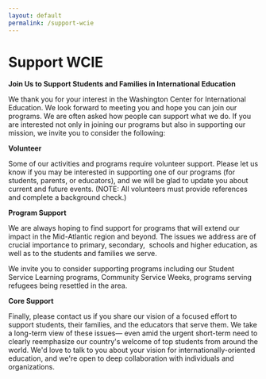 ```yaml
---
layout: default
permalink: /support-wcie
---
```

# Support WCIE
**Join Us to Support Students and Families in International Education**

We thank you for your interest in the Washington Center for International Education. We look forward to meeting you and hope you can join our programs. We are often asked how people can support what we do. If you are interested not only in joining our programs but also in supporting our mission, we invite you to consider the following:

**Volunteer**

Some of our activities and programs require volunteer support. Please let us know if you may be interested in supporting one of our programs (for students, parents, or educators), and we will be glad to update you about current and future events. (NOTE: All volunteers must provide references and complete a background check.)

**Program Support**

We are always hoping to find support for programs that will extend our impact in the Mid-Atlantic region and beyond. The issues we address are of crucial importance to primary, secondary,  schools and higher education, as well as to the students and families we serve.

We invite you to consider supporting programs including our Student Service Learning programs, Community Service Weeks, programs serving refugees being resettled in the area.

**Core Support**

Finally, please contact us if you share our vision of a focused effort to support students, their families, and the educators that serve them. We take a long-term view of these issues— even amid the urgent short-term need to clearly reemphasize our country's welcome of top students from around the world. We'd love to talk to you about your vision for internationally-oriented education, and we're open to deep collaboration with individuals and organizations.
